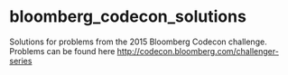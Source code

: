 # bloomberg_codecon_solutions

Solutions for problems from the 2015 Bloomberg Codecon challenge.
Problems can be found here http://codecon.bloomberg.com/challenger-series
